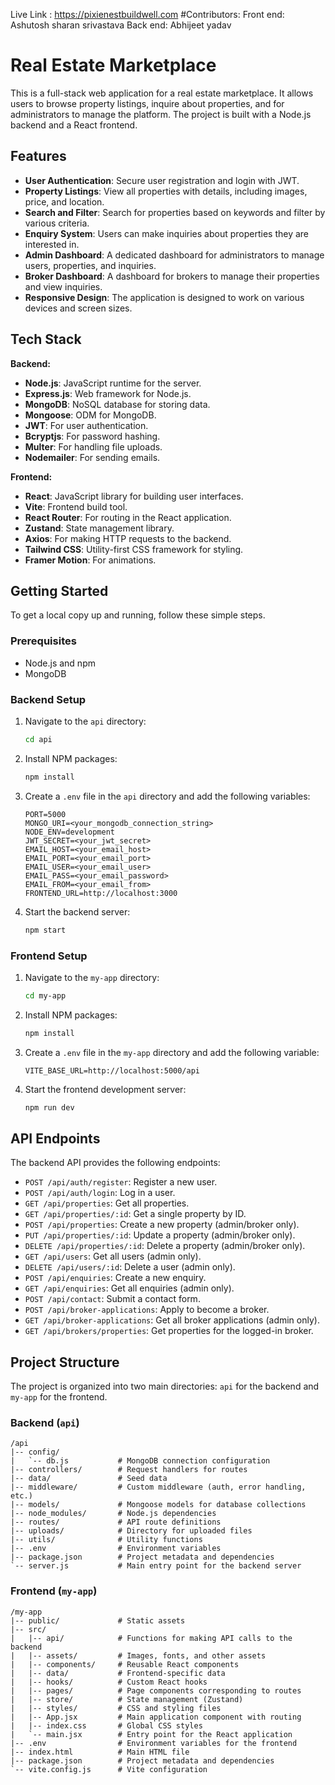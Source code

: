 Live Link : https://pixienestbuildwell.com
#Contributors: 
Front end: Ashutosh sharan srivastava
Back end: Abhijeet yadav

# Real Estate Marketplace

This is a full-stack web application for a real estate marketplace. It allows users to browse property listings, inquire about properties, and for administrators to manage the platform. The project is built with a Node.js backend and a React frontend.

## Features

*   **User Authentication**: Secure user registration and login with JWT.
*   **Property Listings**: View all properties with details, including images, price, and location.
*   **Search and Filter**: Search for properties based on keywords and filter by various criteria.
*   **Enquiry System**: Users can make inquiries about properties they are interested in.
*   **Admin Dashboard**: A dedicated dashboard for administrators to manage users, properties, and inquiries.
*   **Broker Dashboard**: A dashboard for brokers to manage their properties and view inquiries.
*   **Responsive Design**: The application is designed to work on various devices and screen sizes.

## Tech Stack

**Backend:**

*   **Node.js**: JavaScript runtime for the server.
*   **Express.js**: Web framework for Node.js.
*   **MongoDB**: NoSQL database for storing data.
*   **Mongoose**: ODM for MongoDB.
*   **JWT**: For user authentication.
*   **Bcryptjs**: For password hashing.
*   **Multer**: For handling file uploads.
*   **Nodemailer**: For sending emails.

**Frontend:**

*   **React**: JavaScript library for building user interfaces.
*   **Vite**: Frontend build tool.
*   **React Router**: For routing in the React application.
*   **Zustand**: State management library.
*   **Axios**: For making HTTP requests to the backend.
*   **Tailwind CSS**: Utility-first CSS framework for styling.
*   **Framer Motion**: For animations.

## Getting Started

To get a local copy up and running, follow these simple steps.

### Prerequisites

*   Node.js and npm
*   MongoDB

### Backend Setup

1.  Navigate to the `api` directory:
    ```sh
    cd api
    ```
2.  Install NPM packages:
    ```sh
    npm install
    ```
3.  Create a `.env` file in the `api` directory and add the following variables:
    ```
    PORT=5000
    MONGO_URI=<your_mongodb_connection_string>
    NODE_ENV=development
    JWT_SECRET=<your_jwt_secret>
    EMAIL_HOST=<your_email_host>
    EMAIL_PORT=<your_email_port>
    EMAIL_USER=<your_email_user>
    EMAIL_PASS=<your_email_password>
    EMAIL_FROM=<your_email_from>
    FRONTEND_URL=http://localhost:3000
    ```
4.  Start the backend server:
    ```sh
    npm start
    ```

### Frontend Setup

1.  Navigate to the `my-app` directory:
    ```sh
    cd my-app
    ```
2.  Install NPM packages:
    ```sh
    npm install
    ```
3.  Create a `.env` file in the `my-app` directory and add the following variable:
    ```
    VITE_BASE_URL=http://localhost:5000/api
    ```
4.  Start the frontend development server:
    ```sh
    npm run dev
    ```

## API Endpoints

The backend API provides the following endpoints:

*   `POST /api/auth/register`: Register a new user.
*   `POST /api/auth/login`: Log in a user.
*   `GET /api/properties`: Get all properties.
*   `GET /api/properties/:id`: Get a single property by ID.
*   `POST /api/properties`: Create a new property (admin/broker only).
*   `PUT /api/properties/:id`: Update a property (admin/broker only).
*   `DELETE /api/properties/:id`: Delete a property (admin/broker only).
*   `GET /api/users`: Get all users (admin only).
*   `DELETE /api/users/:id`: Delete a user (admin only).
*   `POST /api/enquiries`: Create a new enquiry.
*   `GET /api/enquiries`: Get all enquiries (admin only).
*   `POST /api/contact`: Submit a contact form.
*   `POST /api/broker-applications`: Apply to become a broker.
*   `GET /api/broker-applications`: Get all broker applications (admin only).
*   `GET /api/brokers/properties`: Get properties for the logged-in broker.

## Project Structure

The project is organized into two main directories: `api` for the backend and `my-app` for the frontend.

### Backend (`api`)

```
/api
|-- config/
|   `-- db.js           # MongoDB connection configuration
|-- controllers/        # Request handlers for routes
|-- data/               # Seed data
|-- middleware/         # Custom middleware (auth, error handling, etc.)
|-- models/             # Mongoose models for database collections
|-- node_modules/       # Node.js dependencies
|-- routes/             # API route definitions
|-- uploads/            # Directory for uploaded files
|-- utils/              # Utility functions
|-- .env                # Environment variables
|-- package.json        # Project metadata and dependencies
`-- server.js           # Main entry point for the backend server
```

### Frontend (`my-app`)

```
/my-app
|-- public/             # Static assets
|-- src/
|   |-- api/            # Functions for making API calls to the backend
|   |-- assets/         # Images, fonts, and other assets
|   |-- components/     # Reusable React components
|   |-- data/           # Frontend-specific data
|   |-- hooks/          # Custom React hooks
|   |-- pages/          # Page components corresponding to routes
|   |-- store/          # State management (Zustand)
|   |-- styles/         # CSS and styling files
|   |-- App.jsx         # Main application component with routing
|   |-- index.css       # Global CSS styles
|   `-- main.jsx        # Entry point for the React application
|-- .env                # Environment variables for the frontend
|-- index.html          # Main HTML file
|-- package.json        # Project metadata and dependencies
`-- vite.config.js      # Vite configuration
```
